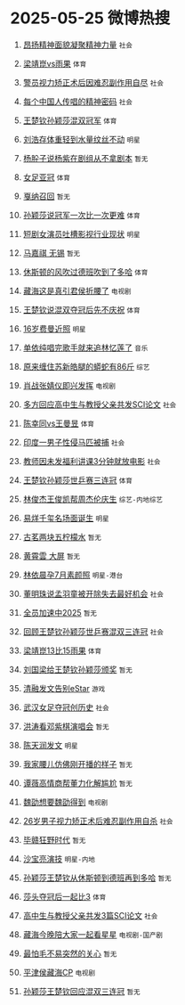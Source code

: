 # 2025-05-25 微博热搜 
1. [昂扬精神面貌凝聚精神力量](https://m.weibo.cn/search?containerid=100103type%3D1%26t%3D10%26q%3D%23%E6%98%82%E6%89%AC%E7%B2%BE%E7%A5%9E%E9%9D%A2%E8%B2%8C%E5%87%9D%E8%81%9A%E7%B2%BE%E7%A5%9E%E5%8A%9B%E9%87%8F%23&stream_entry_id=51&isnewpage=1&extparam=seat%3D1%26dgr%3D0%26cate%3D10103%26pos%3D0%26q%3D%2523%25E6%2598%2582%25E6%2589%25AC%25E7%25B2%25BE%25E7%25A5%259E%25E9%259D%25A2%25E8%25B2%258C%25E5%2587%259D%25E8%2581%259A%25E7%25B2%25BE%25E7%25A5%259E%25E5%258A%259B%25E9%2587%258F%2523%26filter_type%3Drealtimehot%26stream_entry_id%3D51%26c_type%3D51%26display_time%3D1748102741%26pre_seqid%3D1748102741239024981058) `社会` 

2. [梁靖崑vs雨果](https://m.weibo.cn/search?containerid=100103type%3D1%26t%3D10%26q%3D%23%E6%A2%81%E9%9D%96%E5%B4%91vs%E9%9B%A8%E6%9E%9C%23&stream_entry_id=31&isnewpage=1&extparam=seat%3D1%26dgr%3D0%26filter_type%3Drealtimehot%26realpos%3D1%26c_type%3D31%26band_rank%3D1%26cate%3D5001%26stream_entry_id%3D31%26lcate%3D5001%26pos%3D0%26flag%3D1%26q%3D%2523%25E6%25A2%2581%25E9%259D%2596%25E5%25B4%2591vs%25E9%259B%25A8%25E6%259E%259C%2523%26display_time%3D1748102741%26pre_seqid%3D1748102741239024981058) `体育` 

3. [警员视力矫正术后因难忍副作用自尽](https://m.weibo.cn/search?containerid=100103type%3D1%26t%3D10%26q%3D%23%E8%AD%A6%E5%91%98%E8%A7%86%E5%8A%9B%E7%9F%AB%E6%AD%A3%E6%9C%AF%E5%90%8E%E5%9B%A0%E9%9A%BE%E5%BF%8D%E5%89%AF%E4%BD%9C%E7%94%A8%E8%87%AA%E5%B0%BD%23&stream_entry_id=31&isnewpage=1&extparam=seat%3D1%26dgr%3D0%26filter_type%3Drealtimehot%26realpos%3D2%26c_type%3D31%26band_rank%3D2%26cate%3D5001%26stream_entry_id%3D31%26lcate%3D5001%26pos%3D1%26flag%3D1%26q%3D%2523%25E8%25AD%25A6%25E5%2591%2598%25E8%25A7%2586%25E5%258A%259B%25E7%259F%25AB%25E6%25AD%25A3%25E6%259C%25AF%25E5%2590%258E%25E5%259B%25A0%25E9%259A%25BE%25E5%25BF%258D%25E5%2589%25AF%25E4%25BD%259C%25E7%2594%25A8%25E8%2587%25AA%25E5%25B0%25BD%2523%26display_time%3D1748102741%26pre_seqid%3D1748102741239024981058) `社会` 

4. [每个中国人传唱的精神密码](https://m.weibo.cn/search?containerid=100103type%3D1%26t%3D10%26q%3D%23%E6%AF%8F%E4%B8%AA%E4%B8%AD%E5%9B%BD%E4%BA%BA%E4%BC%A0%E5%94%B1%E7%9A%84%E7%B2%BE%E7%A5%9E%E5%AF%86%E7%A0%81%23&stream_entry_id=31&isnewpage=1&extparam=seat%3D1%26dgr%3D0%26filter_type%3Drealtimehot%26realpos%3D3%26c_type%3D31%26band_rank%3D3%26cate%3D5001%26stream_entry_id%3D31%26lcate%3D5001%26pos%3D2%26flag%3D0%26q%3D%2523%25E6%25AF%258F%25E4%25B8%25AA%25E4%25B8%25AD%25E5%259B%25BD%25E4%25BA%25BA%25E4%25BC%25A0%25E5%2594%25B1%25E7%259A%2584%25E7%25B2%25BE%25E7%25A5%259E%25E5%25AF%2586%25E7%25A0%2581%2523%26display_time%3D1748102741%26pre_seqid%3D1748102741239024981058) `社会` 

5. [王楚钦孙颖莎混双冠军](https://m.weibo.cn/search?containerid=100103type%3D1%26t%3D10%26q%3D%23%E7%8E%8B%E6%A5%9A%E9%92%A6%E5%AD%99%E9%A2%96%E8%8E%8E%E6%B7%B7%E5%8F%8C%E5%86%A0%E5%86%9B%23&stream_entry_id=31&isnewpage=1&extparam=seat%3D1%26dgr%3D0%26filter_type%3Drealtimehot%26realpos%3D4%26c_type%3D31%26band_rank%3D4%26cate%3D5001%26stream_entry_id%3D31%26lcate%3D5001%26pos%3D3%26flag%3D16%26q%3D%2523%25E7%258E%258B%25E6%25A5%259A%25E9%2592%25A6%25E5%25AD%2599%25E9%25A2%2596%25E8%258E%258E%25E6%25B7%25B7%25E5%258F%258C%25E5%2586%25A0%25E5%2586%259B%2523%26display_time%3D1748102741%26pre_seqid%3D1748102741239024981058) `体育` 

6. [刘浩存体重轻到水量纹丝不动](https://m.weibo.cn/search?containerid=100103type%3D1%26t%3D10%26q%3D%E5%88%98%E6%B5%A9%E5%AD%98%E4%BD%93%E9%87%8D%E8%BD%BB%E5%88%B0%E6%B0%B4%E9%87%8F%E7%BA%B9%E4%B8%9D%E4%B8%8D%E5%8A%A8&stream_entry_id=31&isnewpage=1&extparam=seat%3D1%26dgr%3D0%26filter_type%3Drealtimehot%26realpos%3D5%26c_type%3D31%26band_rank%3D5%26cate%3D5001%26stream_entry_id%3D31%26lcate%3D5001%26pos%3D4%26flag%3D1%26q%3D%25E5%2588%2598%25E6%25B5%25A9%25E5%25AD%2598%25E4%25BD%2593%25E9%2587%258D%25E8%25BD%25BB%25E5%2588%25B0%25E6%25B0%25B4%25E9%2587%258F%25E7%25BA%25B9%25E4%25B8%259D%25E4%25B8%258D%25E5%258A%25A8%26display_time%3D1748102741%26pre_seqid%3D1748102741239024981058) `明星` 

7. [杨肸子说杨紫在剧组从不拿剧本](https://m.weibo.cn/search?containerid=100103type%3D1%26t%3D10%26q%3D%E6%9D%A8%E8%82%B8%E5%AD%90%E8%AF%B4%E6%9D%A8%E7%B4%AB%E5%9C%A8%E5%89%A7%E7%BB%84%E4%BB%8E%E4%B8%8D%E6%8B%BF%E5%89%A7%E6%9C%AC&stream_entry_id=31&isnewpage=1&extparam=seat%3D1%26dgr%3D0%26filter_type%3Drealtimehot%26realpos%3D6%26c_type%3D31%26band_rank%3D6%26cate%3D5001%26stream_entry_id%3D31%26lcate%3D5001%26pos%3D5%26flag%3D2%26q%3D%25E6%259D%25A8%25E8%2582%25B8%25E5%25AD%2590%25E8%25AF%25B4%25E6%259D%25A8%25E7%25B4%25AB%25E5%259C%25A8%25E5%2589%25A7%25E7%25BB%2584%25E4%25BB%258E%25E4%25B8%258D%25E6%258B%25BF%25E5%2589%25A7%25E6%259C%25AC%26display_time%3D1748102741%26pre_seqid%3D1748102741239024981058) `暂无` 

8. [女足亚冠](https://m.weibo.cn/search?containerid=100103type%3D1%26t%3D10%26q%3D%E5%A5%B3%E8%B6%B3%E4%BA%9A%E5%86%A0&stream_entry_id=31&isnewpage=1&extparam=seat%3D1%26dgr%3D0%26filter_type%3Drealtimehot%26realpos%3D7%26c_type%3D31%26band_rank%3D7%26cate%3D5001%26stream_entry_id%3D31%26lcate%3D5001%26pos%3D6%26flag%3D1%26q%3D%25E5%25A5%25B3%25E8%25B6%25B3%25E4%25BA%259A%25E5%2586%25A0%26display_time%3D1748102741%26pre_seqid%3D1748102741239024981058) `体育` 

9. [戛纳召回](https://m.weibo.cn/search?containerid=100103type%3D1%26t%3D10%26q%3D%E6%88%9B%E7%BA%B3%E5%8F%AC%E5%9B%9E&stream_entry_id=31&isnewpage=1&extparam=seat%3D1%26dgr%3D0%26filter_type%3Drealtimehot%26realpos%3D8%26c_type%3D31%26band_rank%3D8%26cate%3D5001%26stream_entry_id%3D31%26lcate%3D5001%26pos%3D7%26flag%3D1%26q%3D%25E6%2588%259B%25E7%25BA%25B3%25E5%258F%25AC%25E5%259B%259E%26display_time%3D1748102741%26pre_seqid%3D1748102741239024981058) `暂无` 

10. [孙颖莎说冠军一次比一次更难](https://m.weibo.cn/search?containerid=100103type%3D1%26t%3D10%26q%3D%23%E5%AD%99%E9%A2%96%E8%8E%8E%E8%AF%B4%E5%86%A0%E5%86%9B%E4%B8%80%E6%AC%A1%E6%AF%94%E4%B8%80%E6%AC%A1%E6%9B%B4%E9%9A%BE%23&stream_entry_id=31&isnewpage=1&extparam=seat%3D1%26dgr%3D0%26filter_type%3Drealtimehot%26realpos%3D9%26c_type%3D31%26band_rank%3D9%26cate%3D5001%26stream_entry_id%3D31%26lcate%3D5001%26pos%3D8%26flag%3D1%26q%3D%2523%25E5%25AD%2599%25E9%25A2%2596%25E8%258E%258E%25E8%25AF%25B4%25E5%2586%25A0%25E5%2586%259B%25E4%25B8%2580%25E6%25AC%25A1%25E6%25AF%2594%25E4%25B8%2580%25E6%25AC%25A1%25E6%259B%25B4%25E9%259A%25BE%2523%26display_time%3D1748102741%26pre_seqid%3D1748102741239024981058) `体育` 

11. [短剧女演员吐槽影视行业现状](https://m.weibo.cn/search?containerid=100103type%3D1%26t%3D10%26q%3D%23%E7%9F%AD%E5%89%A7%E5%A5%B3%E6%BC%94%E5%91%98%E5%90%90%E6%A7%BD%E5%BD%B1%E8%A7%86%E8%A1%8C%E4%B8%9A%E7%8E%B0%E7%8A%B6%23&stream_entry_id=31&isnewpage=1&extparam=seat%3D1%26dgr%3D0%26filter_type%3Drealtimehot%26realpos%3D10%26c_type%3D31%26band_rank%3D10%26cate%3D5001%26stream_entry_id%3D31%26lcate%3D5001%26pos%3D9%26flag%3D0%26q%3D%2523%25E7%259F%25AD%25E5%2589%25A7%25E5%25A5%25B3%25E6%25BC%2594%25E5%2591%2598%25E5%2590%2590%25E6%25A7%25BD%25E5%25BD%25B1%25E8%25A7%2586%25E8%25A1%258C%25E4%25B8%259A%25E7%258E%25B0%25E7%258A%25B6%2523%26display_time%3D1748102741%26pre_seqid%3D1748102741239024981058) `明星` 

12. [马嘉祺 无锡](https://m.weibo.cn/search?containerid=100103type%3D1%26t%3D10%26q%3D%E9%A9%AC%E5%98%89%E7%A5%BA+%E6%97%A0%E9%94%A1&stream_entry_id=31&isnewpage=1&extparam=seat%3D1%26dgr%3D0%26filter_type%3Drealtimehot%26realpos%3D11%26c_type%3D31%26band_rank%3D11%26cate%3D5001%26stream_entry_id%3D31%26lcate%3D5001%26pos%3D10%26flag%3D1%26q%3D%25E9%25A9%25AC%25E5%2598%2589%25E7%25A5%25BA%2520%25E6%2597%25A0%25E9%2594%25A1%26display_time%3D1748102741%26pre_seqid%3D1748102741239024981058) `暂无` 

13. [休斯顿的风吹过德班吹到了多哈](https://m.weibo.cn/search?containerid=100103type%3D1%26t%3D10%26q%3D%23%E4%BC%91%E6%96%AF%E9%A1%BF%E7%9A%84%E9%A3%8E%E5%90%B9%E8%BF%87%E5%BE%B7%E7%8F%AD%E5%90%B9%E5%88%B0%E4%BA%86%E5%A4%9A%E5%93%88%23&stream_entry_id=31&isnewpage=1&extparam=seat%3D1%26dgr%3D0%26filter_type%3Drealtimehot%26realpos%3D12%26c_type%3D31%26band_rank%3D12%26cate%3D5001%26stream_entry_id%3D31%26lcate%3D5001%26pos%3D11%26flag%3D0%26q%3D%2523%25E4%25BC%2591%25E6%2596%25AF%25E9%25A1%25BF%25E7%259A%2584%25E9%25A3%258E%25E5%2590%25B9%25E8%25BF%2587%25E5%25BE%25B7%25E7%258F%25AD%25E5%2590%25B9%25E5%2588%25B0%25E4%25BA%2586%25E5%25A4%259A%25E5%2593%2588%2523%26display_time%3D1748102741%26pre_seqid%3D1748102741239024981058) `体育` 

14. [藏海这是真引君侯折腰了](https://m.weibo.cn/search?containerid=100103type%3D1%26t%3D10%26q%3D%E8%97%8F%E6%B5%B7%E8%BF%99%E6%98%AF%E7%9C%9F%E5%BC%95%E5%90%9B%E4%BE%AF%E6%8A%98%E8%85%B0%E4%BA%86&stream_entry_id=31&isnewpage=1&extparam=seat%3D1%26dgr%3D0%26filter_type%3Drealtimehot%26realpos%3D13%26c_type%3D31%26band_rank%3D13%26cate%3D5001%26stream_entry_id%3D31%26lcate%3D5001%26pos%3D12%26flag%3D0%26q%3D%25E8%2597%258F%25E6%25B5%25B7%25E8%25BF%2599%25E6%2598%25AF%25E7%259C%259F%25E5%25BC%2595%25E5%2590%259B%25E4%25BE%25AF%25E6%258A%2598%25E8%2585%25B0%25E4%25BA%2586%26display_time%3D1748102741%26pre_seqid%3D1748102741239024981058) `电视剧` 

15. [王楚钦说混双夺冠后先不庆祝](https://m.weibo.cn/search?containerid=100103type%3D1%26t%3D10%26q%3D%23%E7%8E%8B%E6%A5%9A%E9%92%A6%E8%AF%B4%E6%B7%B7%E5%8F%8C%E5%A4%BA%E5%86%A0%E5%90%8E%E5%85%88%E4%B8%8D%E5%BA%86%E7%A5%9D%23&stream_entry_id=31&isnewpage=1&extparam=seat%3D1%26dgr%3D0%26filter_type%3Drealtimehot%26realpos%3D14%26c_type%3D31%26band_rank%3D14%26cate%3D5001%26stream_entry_id%3D31%26lcate%3D5001%26pos%3D13%26flag%3D1%26q%3D%2523%25E7%258E%258B%25E6%25A5%259A%25E9%2592%25A6%25E8%25AF%25B4%25E6%25B7%25B7%25E5%258F%258C%25E5%25A4%25BA%25E5%2586%25A0%25E5%2590%258E%25E5%2585%2588%25E4%25B8%258D%25E5%25BA%2586%25E7%25A5%259D%2523%26display_time%3D1748102741%26pre_seqid%3D1748102741239024981058) `体育` 

16. [16岁费曼近照](https://m.weibo.cn/search?containerid=100103type%3D1%26t%3D10%26q%3D%2316%E5%B2%81%E8%B4%B9%E6%9B%BC%E8%BF%91%E7%85%A7%23&stream_entry_id=31&isnewpage=1&extparam=seat%3D1%26dgr%3D0%26filter_type%3Drealtimehot%26realpos%3D15%26c_type%3D31%26band_rank%3D15%26cate%3D5001%26stream_entry_id%3D31%26lcate%3D5001%26pos%3D14%26flag%3D1%26q%3D%252316%25E5%25B2%2581%25E8%25B4%25B9%25E6%259B%25BC%25E8%25BF%2591%25E7%2585%25A7%2523%26display_time%3D1748102741%26pre_seqid%3D1748102741239024981058) `明星` 

17. [单依纯唱完歌手就来追林忆莲了](https://m.weibo.cn/search?containerid=100103type%3D1%26t%3D10%26q%3D%E5%8D%95%E4%BE%9D%E7%BA%AF%E5%94%B1%E5%AE%8C%E6%AD%8C%E6%89%8B%E5%B0%B1%E6%9D%A5%E8%BF%BD%E6%9E%97%E5%BF%86%E8%8E%B2%E4%BA%86&stream_entry_id=31&isnewpage=1&extparam=seat%3D1%26dgr%3D0%26filter_type%3Drealtimehot%26realpos%3D16%26c_type%3D31%26band_rank%3D16%26cate%3D5001%26stream_entry_id%3D31%26lcate%3D5001%26pos%3D15%26flag%3D0%26q%3D%25E5%258D%2595%25E4%25BE%259D%25E7%25BA%25AF%25E5%2594%25B1%25E5%25AE%258C%25E6%25AD%258C%25E6%2589%258B%25E5%25B0%25B1%25E6%259D%25A5%25E8%25BF%25BD%25E6%259E%2597%25E5%25BF%2586%25E8%258E%25B2%25E4%25BA%2586%26display_time%3D1748102741%26pre_seqid%3D1748102741239024981058) `音乐` 

18. [原来缠住苏新皓腿的蟒蛇有86斤](https://m.weibo.cn/search?containerid=100103type%3D1%26t%3D10%26q%3D%E5%8E%9F%E6%9D%A5%E7%BC%A0%E4%BD%8F%E8%8B%8F%E6%96%B0%E7%9A%93%E8%85%BF%E7%9A%84%E8%9F%92%E8%9B%87%E6%9C%8986%E6%96%A4&stream_entry_id=31&isnewpage=1&extparam=seat%3D1%26dgr%3D0%26filter_type%3Drealtimehot%26realpos%3D17%26c_type%3D31%26band_rank%3D17%26cate%3D5001%26stream_entry_id%3D31%26lcate%3D5001%26pos%3D16%26flag%3D1%26q%3D%25E5%258E%259F%25E6%259D%25A5%25E7%25BC%25A0%25E4%25BD%258F%25E8%258B%258F%25E6%2596%25B0%25E7%259A%2593%25E8%2585%25BF%25E7%259A%2584%25E8%259F%2592%25E8%259B%2587%25E6%259C%258986%25E6%2596%25A4%26display_time%3D1748102741%26pre_seqid%3D1748102741239024981058) `综艺` 

19. [肖战张婧仪即兴发挥](https://m.weibo.cn/search?containerid=100103type%3D1%26t%3D10%26q%3D%23%E8%82%96%E6%88%98%E5%BC%A0%E5%A9%A7%E4%BB%AA%E5%8D%B3%E5%85%B4%E5%8F%91%E6%8C%A5%23&stream_entry_id=31&isnewpage=1&extparam=seat%3D1%26dgr%3D0%26filter_type%3Drealtimehot%26realpos%3D18%26c_type%3D31%26band_rank%3D18%26cate%3D5001%26stream_entry_id%3D31%26lcate%3D5001%26pos%3D17%26flag%3D0%26q%3D%2523%25E8%2582%2596%25E6%2588%2598%25E5%25BC%25A0%25E5%25A9%25A7%25E4%25BB%25AA%25E5%258D%25B3%25E5%2585%25B4%25E5%258F%2591%25E6%258C%25A5%2523%26display_time%3D1748102741%26pre_seqid%3D1748102741239024981058) `电视剧` 

20. [多方回应高中生与教授父亲共发SCI论文](https://m.weibo.cn/search?containerid=100103type%3D1%26t%3D10%26q%3D%23%E5%A4%9A%E6%96%B9%E5%9B%9E%E5%BA%94%E9%AB%98%E4%B8%AD%E7%94%9F%E4%B8%8E%E6%95%99%E6%8E%88%E7%88%B6%E4%BA%B2%E5%85%B1%E5%8F%91SCI%E8%AE%BA%E6%96%87%23&stream_entry_id=31&isnewpage=1&extparam=seat%3D1%26dgr%3D0%26filter_type%3Drealtimehot%26realpos%3D19%26c_type%3D31%26band_rank%3D19%26cate%3D5001%26stream_entry_id%3D31%26lcate%3D5001%26pos%3D18%26flag%3D1%26q%3D%2523%25E5%25A4%259A%25E6%2596%25B9%25E5%259B%259E%25E5%25BA%2594%25E9%25AB%2598%25E4%25B8%25AD%25E7%2594%259F%25E4%25B8%258E%25E6%2595%2599%25E6%258E%2588%25E7%2588%25B6%25E4%25BA%25B2%25E5%2585%25B1%25E5%258F%2591SCI%25E8%25AE%25BA%25E6%2596%2587%2523%26display_time%3D1748102741%26pre_seqid%3D1748102741239024981058) `社会` 

21. [陈幸同vs王曼昱](https://m.weibo.cn/search?containerid=100103type%3D1%26t%3D10%26q%3D%E9%99%88%E5%B9%B8%E5%90%8Cvs%E7%8E%8B%E6%9B%BC%E6%98%B1&stream_entry_id=31&isnewpage=1&extparam=seat%3D1%26dgr%3D0%26filter_type%3Drealtimehot%26realpos%3D20%26c_type%3D31%26band_rank%3D20%26cate%3D5001%26stream_entry_id%3D31%26lcate%3D5001%26pos%3D19%26flag%3D1%26q%3D%25E9%2599%2588%25E5%25B9%25B8%25E5%2590%258Cvs%25E7%258E%258B%25E6%259B%25BC%25E6%2598%25B1%26display_time%3D1748102741%26pre_seqid%3D1748102741239024981058) `体育` 

22. [印度一男子性侵马匹被捕](https://m.weibo.cn/search?containerid=100103type%3D1%26t%3D10%26q%3D%23%E5%8D%B0%E5%BA%A6%E4%B8%80%E7%94%B7%E5%AD%90%E6%80%A7%E4%BE%B5%E9%A9%AC%E5%8C%B9%E8%A2%AB%E6%8D%95%23&stream_entry_id=31&isnewpage=1&extparam=seat%3D1%26dgr%3D0%26filter_type%3Drealtimehot%26realpos%3D21%26c_type%3D31%26band_rank%3D21%26cate%3D5001%26stream_entry_id%3D31%26lcate%3D5001%26pos%3D20%26flag%3D0%26q%3D%2523%25E5%258D%25B0%25E5%25BA%25A6%25E4%25B8%2580%25E7%2594%25B7%25E5%25AD%2590%25E6%2580%25A7%25E4%25BE%25B5%25E9%25A9%25AC%25E5%258C%25B9%25E8%25A2%25AB%25E6%258D%2595%2523%26display_time%3D1748102741%26pre_seqid%3D1748102741239024981058) `社会` 

23. [教师因未发福利讲课3分钟就放电影](https://m.weibo.cn/search?containerid=100103type%3D1%26t%3D10%26q%3D%23%E6%95%99%E5%B8%88%E5%9B%A0%E6%9C%AA%E5%8F%91%E7%A6%8F%E5%88%A9%E8%AE%B2%E8%AF%BE3%E5%88%86%E9%92%9F%E5%B0%B1%E6%94%BE%E7%94%B5%E5%BD%B1%23&stream_entry_id=31&isnewpage=1&extparam=seat%3D1%26dgr%3D0%26filter_type%3Drealtimehot%26realpos%3D22%26c_type%3D31%26band_rank%3D22%26cate%3D5001%26stream_entry_id%3D31%26lcate%3D5001%26pos%3D21%26flag%3D0%26q%3D%2523%25E6%2595%2599%25E5%25B8%2588%25E5%259B%25A0%25E6%259C%25AA%25E5%258F%2591%25E7%25A6%258F%25E5%2588%25A9%25E8%25AE%25B2%25E8%25AF%25BE3%25E5%2588%2586%25E9%2592%259F%25E5%25B0%25B1%25E6%2594%25BE%25E7%2594%25B5%25E5%25BD%25B1%2523%26display_time%3D1748102741%26pre_seqid%3D1748102741239024981058) `社会` 

24. [王楚钦孙颖莎世乒赛三连冠](https://m.weibo.cn/search?containerid=100103type%3D1%26t%3D10%26q%3D%23%E7%8E%8B%E6%A5%9A%E9%92%A6%E5%AD%99%E9%A2%96%E8%8E%8E%E4%B8%96%E4%B9%92%E8%B5%9B%E4%B8%89%E8%BF%9E%E5%86%A0%23&stream_entry_id=31&isnewpage=1&extparam=seat%3D1%26dgr%3D0%26filter_type%3Drealtimehot%26realpos%3D23%26c_type%3D31%26band_rank%3D23%26cate%3D5001%26stream_entry_id%3D31%26lcate%3D5001%26pos%3D22%26flag%3D1%26q%3D%2523%25E7%258E%258B%25E6%25A5%259A%25E9%2592%25A6%25E5%25AD%2599%25E9%25A2%2596%25E8%258E%258E%25E4%25B8%2596%25E4%25B9%2592%25E8%25B5%259B%25E4%25B8%2589%25E8%25BF%259E%25E5%2586%25A0%2523%26display_time%3D1748102741%26pre_seqid%3D1748102741239024981058) `体育` 

25. [林俊杰王俊凯帮周杰伦庆生](https://m.weibo.cn/search?containerid=100103type%3D1%26t%3D10%26q%3D%23%E6%9E%97%E4%BF%8A%E6%9D%B0%E7%8E%8B%E4%BF%8A%E5%87%AF%E5%B8%AE%E5%91%A8%E6%9D%B0%E4%BC%A6%E5%BA%86%E7%94%9F%23&stream_entry_id=31&isnewpage=1&extparam=seat%3D1%26dgr%3D0%26filter_type%3Drealtimehot%26realpos%3D24%26c_type%3D31%26band_rank%3D24%26cate%3D5001%26stream_entry_id%3D31%26lcate%3D5001%26pos%3D23%26flag%3D0%26q%3D%2523%25E6%259E%2597%25E4%25BF%258A%25E6%259D%25B0%25E7%258E%258B%25E4%25BF%258A%25E5%2587%25AF%25E5%25B8%25AE%25E5%2591%25A8%25E6%259D%25B0%25E4%25BC%25A6%25E5%25BA%2586%25E7%2594%259F%2523%26display_time%3D1748102741%26pre_seqid%3D1748102741239024981058) `综艺-内地综艺` 

26. [易烊千玺名场面诞生](https://m.weibo.cn/search?containerid=100103type%3D1%26t%3D10%26q%3D%23%E6%98%93%E7%83%8A%E5%8D%83%E7%8E%BA%E5%90%8D%E5%9C%BA%E9%9D%A2%E8%AF%9E%E7%94%9F%23&stream_entry_id=31&isnewpage=1&extparam=seat%3D1%26dgr%3D0%26filter_type%3Drealtimehot%26realpos%3D25%26c_type%3D31%26band_rank%3D25%26cate%3D5001%26stream_entry_id%3D31%26lcate%3D5001%26pos%3D24%26flag%3D0%26q%3D%2523%25E6%2598%2593%25E7%2583%258A%25E5%258D%2583%25E7%258E%25BA%25E5%2590%258D%25E5%259C%25BA%25E9%259D%25A2%25E8%25AF%259E%25E7%2594%259F%2523%26display_time%3D1748102741%26pre_seqid%3D1748102741239024981058) `明星` 

27. [古茗两块五柠檬水](https://m.weibo.cn/search?containerid=100103type%3D1%26t%3D10%26q%3D%E5%8F%A4%E8%8C%97%E4%B8%A4%E5%9D%97%E4%BA%94%E6%9F%A0%E6%AA%AC%E6%B0%B4&stream_entry_id=31&isnewpage=1&extparam=seat%3D1%26dgr%3D0%26filter_type%3Drealtimehot%26realpos%3D26%26c_type%3D31%26band_rank%3D26%26cate%3D5001%26stream_entry_id%3D31%26lcate%3D5001%26pos%3D25%26flag%3D0%26q%3D%25E5%258F%25A4%25E8%258C%2597%25E4%25B8%25A4%25E5%259D%2597%25E4%25BA%2594%25E6%259F%25A0%25E6%25AA%25AC%25E6%25B0%25B4%26display_time%3D1748102741%26pre_seqid%3D1748102741239024981058) `暂无` 

28. [黄霄雲 大屏](https://m.weibo.cn/search?containerid=100103type%3D1%26t%3D10%26q%3D%E9%BB%84%E9%9C%84%E9%9B%B2+%E5%A4%A7%E5%B1%8F&stream_entry_id=31&isnewpage=1&extparam=seat%3D1%26dgr%3D0%26filter_type%3Drealtimehot%26realpos%3D27%26c_type%3D31%26band_rank%3D27%26cate%3D5001%26stream_entry_id%3D31%26lcate%3D5001%26pos%3D26%26flag%3D1%26q%3D%25E9%25BB%2584%25E9%259C%2584%25E9%259B%25B2%2520%25E5%25A4%25A7%25E5%25B1%258F%26display_time%3D1748102741%26pre_seqid%3D1748102741239024981058) `暂无` 

29. [林依晨孕7月素颜照](https://m.weibo.cn/search?containerid=100103type%3D1%26t%3D10%26q%3D%23%E6%9E%97%E4%BE%9D%E6%99%A8%E5%AD%957%E6%9C%88%E7%B4%A0%E9%A2%9C%E7%85%A7%23&stream_entry_id=31&isnewpage=1&extparam=seat%3D1%26dgr%3D0%26filter_type%3Drealtimehot%26realpos%3D28%26c_type%3D31%26band_rank%3D28%26cate%3D5001%26stream_entry_id%3D31%26lcate%3D5001%26pos%3D27%26flag%3D0%26q%3D%2523%25E6%259E%2597%25E4%25BE%259D%25E6%2599%25A8%25E5%25AD%25957%25E6%259C%2588%25E7%25B4%25A0%25E9%25A2%259C%25E7%2585%25A7%2523%26display_time%3D1748102741%26pre_seqid%3D1748102741239024981058) `明星-港台` 

30. [董明珠说孟羽童被开除失去最好机会](https://m.weibo.cn/search?containerid=100103type%3D1%26t%3D10%26q%3D%23%E8%91%A3%E6%98%8E%E7%8F%A0%E8%AF%B4%E5%AD%9F%E7%BE%BD%E7%AB%A5%E8%A2%AB%E5%BC%80%E9%99%A4%E5%A4%B1%E5%8E%BB%E6%9C%80%E5%A5%BD%E6%9C%BA%E4%BC%9A%23&stream_entry_id=31&isnewpage=1&extparam=seat%3D1%26dgr%3D0%26filter_type%3Drealtimehot%26realpos%3D29%26c_type%3D31%26band_rank%3D29%26cate%3D5001%26stream_entry_id%3D31%26lcate%3D5001%26pos%3D28%26flag%3D0%26q%3D%2523%25E8%2591%25A3%25E6%2598%258E%25E7%258F%25A0%25E8%25AF%25B4%25E5%25AD%259F%25E7%25BE%25BD%25E7%25AB%25A5%25E8%25A2%25AB%25E5%25BC%2580%25E9%2599%25A4%25E5%25A4%25B1%25E5%258E%25BB%25E6%259C%2580%25E5%25A5%25BD%25E6%259C%25BA%25E4%25BC%259A%2523%26display_time%3D1748102741%26pre_seqid%3D1748102741239024981058) `社会` 

31. [全员加速中2025](https://m.weibo.cn/search?containerid=100103type%3D1%26t%3D10%26q%3D%E5%85%A8%E5%91%98%E5%8A%A0%E9%80%9F%E4%B8%AD2025&stream_entry_id=31&isnewpage=1&extparam=seat%3D1%26dgr%3D0%26filter_type%3Drealtimehot%26realpos%3D30%26c_type%3D31%26band_rank%3D30%26cate%3D5001%26stream_entry_id%3D31%26lcate%3D5001%26pos%3D29%26flag%3D1%26q%3D%25E5%2585%25A8%25E5%2591%2598%25E5%258A%25A0%25E9%2580%259F%25E4%25B8%25AD2025%26display_time%3D1748102741%26pre_seqid%3D1748102741239024981058) `暂无` 

32. [回顾王楚钦孙颖莎世乒赛混双三连冠](https://m.weibo.cn/search?containerid=100103type%3D1%26t%3D10%26q%3D%23%E5%9B%9E%E9%A1%BE%E7%8E%8B%E6%A5%9A%E9%92%A6%E5%AD%99%E9%A2%96%E8%8E%8E%E4%B8%96%E4%B9%92%E8%B5%9B%E6%B7%B7%E5%8F%8C%E4%B8%89%E8%BF%9E%E5%86%A0%23&stream_entry_id=31&isnewpage=1&extparam=seat%3D1%26dgr%3D0%26filter_type%3Drealtimehot%26realpos%3D31%26c_type%3D31%26band_rank%3D31%26cate%3D5001%26stream_entry_id%3D31%26lcate%3D5001%26pos%3D30%26flag%3D1%26q%3D%2523%25E5%259B%259E%25E9%25A1%25BE%25E7%258E%258B%25E6%25A5%259A%25E9%2592%25A6%25E5%25AD%2599%25E9%25A2%2596%25E8%258E%258E%25E4%25B8%2596%25E4%25B9%2592%25E8%25B5%259B%25E6%25B7%25B7%25E5%258F%258C%25E4%25B8%2589%25E8%25BF%259E%25E5%2586%25A0%2523%26display_time%3D1748102741%26pre_seqid%3D1748102741239024981058) `社会` 

33. [梁靖崑13比15雨果](https://m.weibo.cn/search?containerid=100103type%3D1%26t%3D10%26q%3D%23%E6%A2%81%E9%9D%96%E5%B4%9113%E6%AF%9415%E9%9B%A8%E6%9E%9C%23&stream_entry_id=31&isnewpage=1&extparam=seat%3D1%26dgr%3D0%26filter_type%3Drealtimehot%26realpos%3D32%26c_type%3D31%26band_rank%3D32%26cate%3D5001%26stream_entry_id%3D31%26lcate%3D5001%26pos%3D31%26flag%3D1%26q%3D%2523%25E6%25A2%2581%25E9%259D%2596%25E5%25B4%259113%25E6%25AF%259415%25E9%259B%25A8%25E6%259E%259C%2523%26display_time%3D1748102741%26pre_seqid%3D1748102741239024981058) `体育` 

34. [刘国梁给王楚钦孙颖莎颁奖](https://m.weibo.cn/search?containerid=100103type%3D1%26t%3D10%26q%3D%23%E5%88%98%E5%9B%BD%E6%A2%81%E7%BB%99%E7%8E%8B%E6%A5%9A%E9%92%A6%E5%AD%99%E9%A2%96%E8%8E%8E%E9%A2%81%E5%A5%96%23&stream_entry_id=31&isnewpage=1&extparam=seat%3D1%26dgr%3D0%26filter_type%3Drealtimehot%26realpos%3D33%26c_type%3D31%26band_rank%3D33%26cate%3D5001%26stream_entry_id%3D31%26lcate%3D5001%26pos%3D32%26flag%3D1%26q%3D%2523%25E5%2588%2598%25E5%259B%25BD%25E6%25A2%2581%25E7%25BB%2599%25E7%258E%258B%25E6%25A5%259A%25E9%2592%25A6%25E5%25AD%2599%25E9%25A2%2596%25E8%258E%258E%25E9%25A2%2581%25E5%25A5%2596%2523%26display_time%3D1748102741%26pre_seqid%3D1748102741239024981058) `暂无` 

35. [清融发文告别eStar](https://m.weibo.cn/search?containerid=100103type%3D1%26t%3D10%26q%3D%23%E6%B8%85%E8%9E%8D%E5%8F%91%E6%96%87%E5%91%8A%E5%88%ABeStar%23&stream_entry_id=31&isnewpage=1&extparam=seat%3D1%26dgr%3D0%26filter_type%3Drealtimehot%26realpos%3D34%26c_type%3D31%26band_rank%3D34%26cate%3D5001%26stream_entry_id%3D31%26lcate%3D5001%26pos%3D33%26flag%3D1%26q%3D%2523%25E6%25B8%2585%25E8%259E%258D%25E5%258F%2591%25E6%2596%2587%25E5%2591%258A%25E5%2588%25ABeStar%2523%26display_time%3D1748102741%26pre_seqid%3D1748102741239024981058) `游戏` 

36. [武汉女足夺冠创历史](https://m.weibo.cn/search?containerid=100103type%3D1%26t%3D10%26q%3D%23%E6%AD%A6%E6%B1%89%E5%A5%B3%E8%B6%B3%E5%A4%BA%E5%86%A0%E5%88%9B%E5%8E%86%E5%8F%B2%23&stream_entry_id=31&isnewpage=1&extparam=seat%3D1%26dgr%3D0%26filter_type%3Drealtimehot%26realpos%3D35%26c_type%3D31%26band_rank%3D35%26cate%3D5001%26stream_entry_id%3D31%26lcate%3D5001%26pos%3D34%26flag%3D1%26q%3D%2523%25E6%25AD%25A6%25E6%25B1%2589%25E5%25A5%25B3%25E8%25B6%25B3%25E5%25A4%25BA%25E5%2586%25A0%25E5%2588%259B%25E5%258E%2586%25E5%258F%25B2%2523%26display_time%3D1748102741%26pre_seqid%3D1748102741239024981058) `社会` 

37. [洪涛看邓紫棋演唱会](https://m.weibo.cn/search?containerid=100103type%3D1%26t%3D10%26q%3D%23%E6%B4%AA%E6%B6%9B%E7%9C%8B%E9%82%93%E7%B4%AB%E6%A3%8B%E6%BC%94%E5%94%B1%E4%BC%9A%23&stream_entry_id=31&isnewpage=1&extparam=seat%3D1%26dgr%3D0%26filter_type%3Drealtimehot%26realpos%3D36%26c_type%3D31%26band_rank%3D36%26cate%3D5001%26stream_entry_id%3D31%26lcate%3D5001%26pos%3D35%26flag%3D1%26q%3D%2523%25E6%25B4%25AA%25E6%25B6%259B%25E7%259C%258B%25E9%2582%2593%25E7%25B4%25AB%25E6%25A3%258B%25E6%25BC%2594%25E5%2594%25B1%25E4%25BC%259A%2523%26display_time%3D1748102741%26pre_seqid%3D1748102741239024981058) `暂无` 

38. [陈天润发文](https://m.weibo.cn/search?containerid=100103type%3D1%26t%3D10%26q%3D%23%E9%99%88%E5%A4%A9%E6%B6%A6%E5%8F%91%E6%96%87%23&stream_entry_id=31&isnewpage=1&extparam=seat%3D1%26dgr%3D0%26filter_type%3Drealtimehot%26realpos%3D37%26c_type%3D31%26band_rank%3D37%26cate%3D5001%26stream_entry_id%3D31%26lcate%3D5001%26pos%3D36%26flag%3D0%26q%3D%2523%25E9%2599%2588%25E5%25A4%25A9%25E6%25B6%25A6%25E5%258F%2591%25E6%2596%2587%2523%26display_time%3D1748102741%26pre_seqid%3D1748102741239024981058) `明星` 

39. [我家腰儿仿佛刚开播的样子](https://m.weibo.cn/search?containerid=100103type%3D1%26t%3D10%26q%3D%E6%88%91%E5%AE%B6%E8%85%B0%E5%84%BF%E4%BB%BF%E4%BD%9B%E5%88%9A%E5%BC%80%E6%92%AD%E7%9A%84%E6%A0%B7%E5%AD%90&stream_entry_id=31&isnewpage=1&extparam=seat%3D1%26dgr%3D0%26filter_type%3Drealtimehot%26realpos%3D38%26c_type%3D31%26band_rank%3D38%26cate%3D5001%26stream_entry_id%3D31%26lcate%3D5001%26pos%3D37%26flag%3D0%26q%3D%25E6%2588%2591%25E5%25AE%25B6%25E8%2585%25B0%25E5%2584%25BF%25E4%25BB%25BF%25E4%25BD%259B%25E5%2588%259A%25E5%25BC%2580%25E6%2592%25AD%25E7%259A%2584%25E6%25A0%25B7%25E5%25AD%2590%26display_time%3D1748102741%26pre_seqid%3D1748102741239024981058) `暂无` 

40. [谭薇高情商帮董力化解尴尬](https://m.weibo.cn/search?containerid=100103type%3D1%26t%3D10%26q%3D%E8%B0%AD%E8%96%87%E9%AB%98%E6%83%85%E5%95%86%E5%B8%AE%E8%91%A3%E5%8A%9B%E5%8C%96%E8%A7%A3%E5%B0%B4%E5%B0%AC&stream_entry_id=31&isnewpage=1&extparam=seat%3D1%26dgr%3D0%26filter_type%3Drealtimehot%26realpos%3D39%26c_type%3D31%26band_rank%3D39%26cate%3D5001%26stream_entry_id%3D31%26lcate%3D5001%26pos%3D38%26flag%3D1%26q%3D%25E8%25B0%25AD%25E8%2596%2587%25E9%25AB%2598%25E6%2583%2585%25E5%2595%2586%25E5%25B8%25AE%25E8%2591%25A3%25E5%258A%259B%25E5%258C%2596%25E8%25A7%25A3%25E5%25B0%25B4%25E5%25B0%25AC%26display_time%3D1748102741%26pre_seqid%3D1748102741239024981058) `暂无` 

41. [魏劭想要魏劭得到](https://m.weibo.cn/search?containerid=100103type%3D1%26t%3D10%26q%3D%23%E9%AD%8F%E5%8A%AD%E6%83%B3%E8%A6%81%E9%AD%8F%E5%8A%AD%E5%BE%97%E5%88%B0%23&stream_entry_id=31&isnewpage=1&extparam=seat%3D1%26dgr%3D0%26filter_type%3Drealtimehot%26realpos%3D40%26c_type%3D31%26band_rank%3D40%26cate%3D5001%26stream_entry_id%3D31%26lcate%3D5001%26pos%3D39%26flag%3D1%26q%3D%2523%25E9%25AD%258F%25E5%258A%25AD%25E6%2583%25B3%25E8%25A6%2581%25E9%25AD%258F%25E5%258A%25AD%25E5%25BE%2597%25E5%2588%25B0%2523%26display_time%3D1748102741%26pre_seqid%3D1748102741239024981058) `电视剧` 

42. [26岁男子视力矫正术后难忍副作用自杀](https://m.weibo.cn/search?containerid=100103type%3D1%26t%3D10%26q%3D%2326%E5%B2%81%E7%94%B7%E5%AD%90%E8%A7%86%E5%8A%9B%E7%9F%AB%E6%AD%A3%E6%9C%AF%E5%90%8E%E9%9A%BE%E5%BF%8D%E5%89%AF%E4%BD%9C%E7%94%A8%E8%87%AA%E6%9D%80%23&stream_entry_id=31&isnewpage=1&extparam=seat%3D1%26dgr%3D0%26filter_type%3Drealtimehot%26realpos%3D41%26c_type%3D31%26band_rank%3D41%26cate%3D5001%26stream_entry_id%3D31%26lcate%3D5001%26pos%3D40%26flag%3D1%26q%3D%252326%25E5%25B2%2581%25E7%2594%25B7%25E5%25AD%2590%25E8%25A7%2586%25E5%258A%259B%25E7%259F%25AB%25E6%25AD%25A3%25E6%259C%25AF%25E5%2590%258E%25E9%259A%25BE%25E5%25BF%258D%25E5%2589%25AF%25E4%25BD%259C%25E7%2594%25A8%25E8%2587%25AA%25E6%259D%2580%2523%26display_time%3D1748102741%26pre_seqid%3D1748102741239024981058) `社会` 

43. [毕赣狂野时代](https://m.weibo.cn/search?containerid=100103type%3D1%26t%3D10%26q%3D%E6%AF%95%E8%B5%A3%E7%8B%82%E9%87%8E%E6%97%B6%E4%BB%A3&stream_entry_id=31&isnewpage=1&extparam=seat%3D1%26dgr%3D0%26filter_type%3Drealtimehot%26realpos%3D42%26c_type%3D31%26band_rank%3D42%26cate%3D5001%26stream_entry_id%3D31%26lcate%3D5001%26pos%3D41%26flag%3D1%26q%3D%25E6%25AF%2595%25E8%25B5%25A3%25E7%258B%2582%25E9%2587%258E%25E6%2597%25B6%25E4%25BB%25A3%26display_time%3D1748102741%26pre_seqid%3D1748102741239024981058) `暂无` 

44. [沙宝亮演技](https://m.weibo.cn/search?containerid=100103type%3D1%26t%3D10%26q%3D%E6%B2%99%E5%AE%9D%E4%BA%AE%E6%BC%94%E6%8A%80&stream_entry_id=31&isnewpage=1&extparam=seat%3D1%26dgr%3D0%26filter_type%3Drealtimehot%26realpos%3D43%26c_type%3D31%26band_rank%3D43%26cate%3D5001%26stream_entry_id%3D31%26lcate%3D5001%26pos%3D42%26flag%3D1%26q%3D%25E6%25B2%2599%25E5%25AE%259D%25E4%25BA%25AE%25E6%25BC%2594%25E6%258A%2580%26display_time%3D1748102741%26pre_seqid%3D1748102741239024981058) `明星-内地` 

45. [孙颖莎王楚钦从休斯顿到德班再到多哈](https://m.weibo.cn/search?containerid=100103type%3D1%26t%3D10%26q%3D%23%E5%AD%99%E9%A2%96%E8%8E%8E%E7%8E%8B%E6%A5%9A%E9%92%A6%E4%BB%8E%E4%BC%91%E6%96%AF%E9%A1%BF%E5%88%B0%E5%BE%B7%E7%8F%AD%E5%86%8D%E5%88%B0%E5%A4%9A%E5%93%88%23&stream_entry_id=31&isnewpage=1&extparam=seat%3D1%26dgr%3D0%26filter_type%3Drealtimehot%26realpos%3D44%26c_type%3D31%26band_rank%3D44%26cate%3D5001%26stream_entry_id%3D31%26lcate%3D5001%26pos%3D43%26flag%3D1%26q%3D%2523%25E5%25AD%2599%25E9%25A2%2596%25E8%258E%258E%25E7%258E%258B%25E6%25A5%259A%25E9%2592%25A6%25E4%25BB%258E%25E4%25BC%2591%25E6%2596%25AF%25E9%25A1%25BF%25E5%2588%25B0%25E5%25BE%25B7%25E7%258F%25AD%25E5%2586%258D%25E5%2588%25B0%25E5%25A4%259A%25E5%2593%2588%2523%26display_time%3D1748102741%26pre_seqid%3D1748102741239024981058) `暂无` 

46. [莎头夺冠后一起比3](https://m.weibo.cn/search?containerid=100103type%3D1%26t%3D10%26q%3D%23%E8%8E%8E%E5%A4%B4%E5%A4%BA%E5%86%A0%E5%90%8E%E4%B8%80%E8%B5%B7%E6%AF%943%23&stream_entry_id=31&isnewpage=1&extparam=seat%3D1%26dgr%3D0%26filter_type%3Drealtimehot%26realpos%3D45%26c_type%3D31%26band_rank%3D45%26cate%3D5001%26stream_entry_id%3D31%26lcate%3D5001%26pos%3D44%26flag%3D1%26q%3D%2523%25E8%258E%258E%25E5%25A4%25B4%25E5%25A4%25BA%25E5%2586%25A0%25E5%2590%258E%25E4%25B8%2580%25E8%25B5%25B7%25E6%25AF%25943%2523%26display_time%3D1748102741%26pre_seqid%3D1748102741239024981058) `体育` 

47. [高中生与教授父亲共发3篇SCI论文](https://m.weibo.cn/search?containerid=100103type%3D1%26t%3D10%26q%3D%23%E9%AB%98%E4%B8%AD%E7%94%9F%E4%B8%8E%E6%95%99%E6%8E%88%E7%88%B6%E4%BA%B2%E5%85%B1%E5%8F%913%E7%AF%87SCI%E8%AE%BA%E6%96%87%23&stream_entry_id=31&isnewpage=1&extparam=seat%3D1%26dgr%3D0%26filter_type%3Drealtimehot%26realpos%3D46%26c_type%3D31%26band_rank%3D46%26cate%3D5001%26stream_entry_id%3D31%26lcate%3D5001%26pos%3D45%26flag%3D0%26q%3D%2523%25E9%25AB%2598%25E4%25B8%25AD%25E7%2594%259F%25E4%25B8%258E%25E6%2595%2599%25E6%258E%2588%25E7%2588%25B6%25E4%25BA%25B2%25E5%2585%25B1%25E5%258F%25913%25E7%25AF%2587SCI%25E8%25AE%25BA%25E6%2596%2587%2523%26display_time%3D1748102741%26pre_seqid%3D1748102741239024981058) `社会` 

48. [藏海今晚陪大家一起看星星](https://m.weibo.cn/search?containerid=100103type%3D1%26t%3D10%26q%3D%23%E8%97%8F%E6%B5%B7%E4%BB%8A%E6%99%9A%E9%99%AA%E5%A4%A7%E5%AE%B6%E4%B8%80%E8%B5%B7%E7%9C%8B%E6%98%9F%E6%98%9F%23&stream_entry_id=31&isnewpage=1&extparam=seat%3D1%26dgr%3D0%26filter_type%3Drealtimehot%26realpos%3D47%26c_type%3D31%26band_rank%3D47%26cate%3D5001%26stream_entry_id%3D31%26lcate%3D5001%26pos%3D46%26flag%3D1%26q%3D%2523%25E8%2597%258F%25E6%25B5%25B7%25E4%25BB%258A%25E6%2599%259A%25E9%2599%25AA%25E5%25A4%25A7%25E5%25AE%25B6%25E4%25B8%2580%25E8%25B5%25B7%25E7%259C%258B%25E6%2598%259F%25E6%2598%259F%2523%26display_time%3D1748102741%26pre_seqid%3D1748102741239024981058) `电视剧-国产剧` 

49. [最怕毛不易突然的关心](https://m.weibo.cn/search?containerid=100103type%3D1%26t%3D10%26q%3D%E6%9C%80%E6%80%95%E6%AF%9B%E4%B8%8D%E6%98%93%E7%AA%81%E7%84%B6%E7%9A%84%E5%85%B3%E5%BF%83&stream_entry_id=31&isnewpage=1&extparam=seat%3D1%26dgr%3D0%26filter_type%3Drealtimehot%26realpos%3D48%26c_type%3D31%26band_rank%3D48%26cate%3D5001%26stream_entry_id%3D31%26lcate%3D5001%26pos%3D47%26flag%3D1%26q%3D%25E6%259C%2580%25E6%2580%2595%25E6%25AF%259B%25E4%25B8%258D%25E6%2598%2593%25E7%25AA%2581%25E7%2584%25B6%25E7%259A%2584%25E5%2585%25B3%25E5%25BF%2583%26display_time%3D1748102741%26pre_seqid%3D1748102741239024981058) `暂无` 

50. [平津侯藏海CP](https://m.weibo.cn/search?containerid=100103type%3D1%26t%3D10%26q%3D%23%E5%B9%B3%E6%B4%A5%E4%BE%AF%E8%97%8F%E6%B5%B7CP%23&stream_entry_id=31&isnewpage=1&extparam=seat%3D1%26dgr%3D0%26filter_type%3Drealtimehot%26realpos%3D49%26c_type%3D31%26band_rank%3D49%26cate%3D5001%26stream_entry_id%3D31%26lcate%3D5001%26pos%3D48%26flag%3D0%26q%3D%2523%25E5%25B9%25B3%25E6%25B4%25A5%25E4%25BE%25AF%25E8%2597%258F%25E6%25B5%25B7CP%2523%26display_time%3D1748102741%26pre_seqid%3D1748102741239024981058) `电视剧` 

51. [孙颖莎王楚钦回应混双三连冠](https://m.weibo.cn/search?containerid=100103type%3D1%26t%3D10%26q%3D%23%E5%AD%99%E9%A2%96%E8%8E%8E%E7%8E%8B%E6%A5%9A%E9%92%A6%E5%9B%9E%E5%BA%94%E6%B7%B7%E5%8F%8C%E4%B8%89%E8%BF%9E%E5%86%A0%23&stream_entry_id=31&isnewpage=1&extparam=seat%3D1%26dgr%3D0%26filter_type%3Drealtimehot%26realpos%3D50%26c_type%3D31%26band_rank%3D50%26cate%3D5001%26stream_entry_id%3D31%26lcate%3D5001%26pos%3D49%26flag%3D1%26q%3D%2523%25E5%25AD%2599%25E9%25A2%2596%25E8%258E%258E%25E7%258E%258B%25E6%25A5%259A%25E9%2592%25A6%25E5%259B%259E%25E5%25BA%2594%25E6%25B7%25B7%25E5%258F%258C%25E4%25B8%2589%25E8%25BF%259E%25E5%2586%25A0%2523%26display_time%3D1748102741%26pre_seqid%3D1748102741239024981058) `暂无` 
